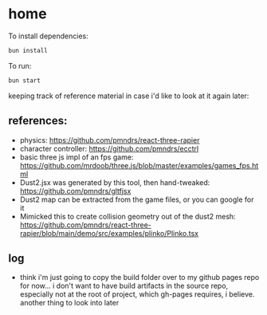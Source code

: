 # home

To install dependencies:

```bash
bun install
```

To run:

```bash
bun start
```

keeping track of reference material in case i'd like to look at it again later:
## references:
- physics: https://github.com/pmndrs/react-three-rapier
- character controller: https://github.com/pmndrs/ecctrl
- basic three js impl of an fps game: https://github.com/mrdoob/three.js/blob/master/examples/games_fps.html
- Dust2.jsx was generated by this tool, then hand-tweaked: https://github.com/pmndrs/gltfjsx
- Dust2 map can be extracted from the game files, or you can google for it
- Mimicked this to create collision geometry out of the dust2 mesh: https://github.com/pmndrs/react-three-rapier/blob/main/demo/src/examples/plinko/Plinko.tsx


## log
- think i'm just going to copy the build folder over to my github pages repo for now... 
  i don't want to have build artifacts in the source repo, especially not at the root of project,
  which gh-pages requires, i believe. another thing to look into later